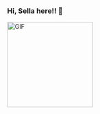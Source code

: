 
### Hi, Sella here!! 👋

<img align="Center" height="200" alt="GIF" src="https://media.itsnicethat.com/original_images/giphy-2021-gifs-and-clips-animation-itsnicethat-02.gif" />

<!-- Here are some ideas to get you started: -->

<!-- - 🔭 I’m currently working on ...
- 🌱 I’m currently learning ...
- 👯 I’m looking to collaborate on ...
- 🤔 I’m looking for help with ...
- 💬 Ask me about ...
- 📫 How to reach me: ...
- 😄 Pronouns: ...
- ⚡ Fun fact: ...
 -->
